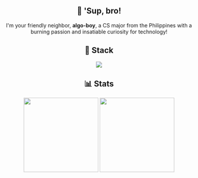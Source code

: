 <div align="center">
    <h2>👋 'Sup, bro!</h2>
    I'm your friendly neighbor, <b>algo-boy</b>, a CS major from the Philippines with a burning passion and insatiable curiosity for technology!
    <br>
    <h2>🔧 Stack</h2>
    <img src="https://skillicons.dev/icons?i=python,c,html,css,linux,vscode,lua,robloxstudio&perline=8"></img>
    <br>
    <h2>📊 Stats</h2>
    <img height="200" src="https://github-readme-stats.vercel.app/api?username=algo-boy&theme=outrun&show_icons=true"/>
    <img height="200" src="https://github-readme-stats.vercel.app/api/top-langs?username=algo-boy&layout=donut&theme=outrun"/>
</div>
